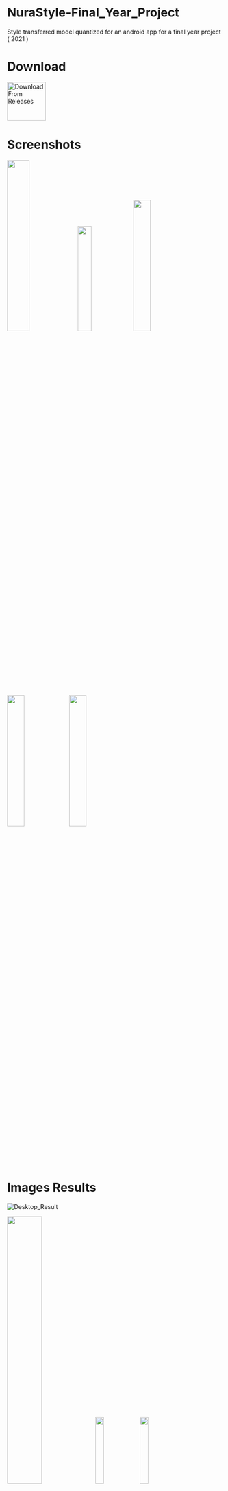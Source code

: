 # NuraStyle-Final_Year_Project
Style transferred model quantized for an android app for a final year project ( 2021 )


# Download
[<img src="https://user-images.githubusercontent.com/56207634/235350726-c7d993df-bfcb-4ee6-90ee-a247f72bd960.png"
     alt="Download From Releases"
     height="90">](https://github.com/UsamaKenway/NuraStyle-Final_Year_Project/releases)

# Screenshots
<img src="https://user-images.githubusercontent.com/56207634/235351714-6419ccd6-82a3-4b28-8f6e-eac4ba10b468.jpeg" width="32%" > <img src="https://user-images.githubusercontent.com/56207634/235351736-b764f652-3607-4e9a-ac92-5243f070a811.png " width="25%" > <img src="https://user-images.githubusercontent.com/56207634/235351741-4d21d054-40a1-4ddf-be5a-c39548f769c2.png" width="28%" > <img src="https://user-images.githubusercontent.com/56207634/235351747-8c3a4ff9-9cdb-42c7-a11e-d8f95b34529a.png" width="28%" > <img src="https://user-images.githubusercontent.com/56207634/235351750-ae49abeb-60b7-493d-ada6-c0f07bfe4568.png" width="28%" >

# Images Results

![Desktop_Result](https://user-images.githubusercontent.com/56207634/235352056-814bc251-2432-4dd2-8b25-b3afc826dfa0.png)


<img src="https://user-images.githubusercontent.com/56207634/235352064-737d8f6a-bc19-4938-9f03-a9f7defe03ba.png" width="40%" > <img src="https://user-images.githubusercontent.com/56207634/235352066-fc6eced0-873e-4cba-afd0-e11cf7df8d97.png" width="20%" > <img src="https://user-images.githubusercontent.com/56207634/235352067-6407c103-f2b0-4964-a16f-9ba669a0cee3.png" width="20%" > <img src="https://user-images.githubusercontent.com/56207634/235352068-bcdc0480-5caa-4e0d-8560-1c701027b269.png" width="20%" >
